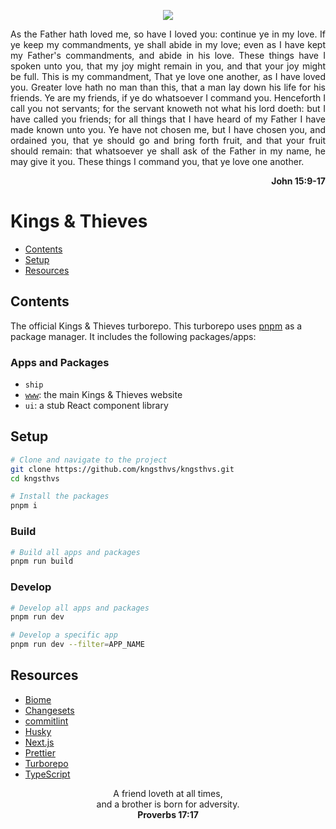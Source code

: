 <p align="center">
  <picture>
    <source media="(prefers-color-scheme: dark)" srcset="https://www.kngsthvs.com/logo/dark.svg">
    <source media="(prefers-color-scheme: light)" srcset="https://www.kngsthvs.com/logo/light.svg">
    <img  src="https://www.kngsthvs.com/logo/light.svg">
  </picture>
</p>

<p align="justify">
As the Father hath loved me, so have I loved you: continue ye in my love. If ye keep my commandments, ye shall abide in my love; even as I have kept my Father's commandments, and abide in his love. These things have I spoken unto you, that my joy might remain in you, and that your joy might be full. This is my commandment, That ye love one another, as I have loved you. Greater love hath no man than this, that a man lay down his life for his friends. Ye are my friends, if ye do whatsoever I command you. Henceforth I call you not servants; for the servant knoweth not what his lord doeth: but I have called you friends; for all things that I have heard of my Father I have made known unto you. Ye have not chosen me, but I have chosen you, and ordained you, that ye should go and bring forth fruit, and that your fruit should remain: that whatsoever ye shall ask of the Father in my name, he may give it you. These things I command you, that ye love one another.
</p>
<p align="right">
  <strong>John 15:9-17</strong>
</p>

# Kings & Thieves

- [Contents](#contents)
- [Setup](#setup)
- [Resources](#resources)

## Contents

The official Kings & Thieves turborepo. This turborepo uses [pnpm](https://pnpm.io) as a package manager. It includes the following packages/apps:

### Apps and Packages

- `ship`
- [`www`](https://www.kngsthvs.com): the main Kings & Thieves website
- `ui`: a stub React component library

## Setup

```bash
# Clone and navigate to the project
git clone https://github.com/kngsthvs/kngsthvs.git
cd kngsthvs

# Install the packages
pnpm i
```

### Build

```bash
# Build all apps and packages
pnpm run build
```

### Develop

```bash
# Develop all apps and packages
pnpm run dev

# Develop a specific app
pnpm run dev --filter=APP_NAME
```

## Resources

- [Biome](https://biomejs.dev/)
- [Changesets](https://github.com/changesets/changesets)
- [commitlint](https://commitlint.js.org/)
- [Husky](https://typicode.github.io/husky/)
- [Next.js](https://nextjs.org/)
- [Prettier](https://prettier.io/)
- [Turborepo](https://turborepo.com/)
- [TypeScript](https://www.typescriptlang.org/)

<p align="center">
A friend loveth at all times,
<br>
and a brother is born for adversity.
<br>
<strong>Proverbs 17:17</strong>
</p>
